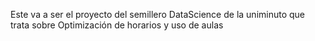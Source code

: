 Este va a ser el proyecto del semillero DataScience de la uniminuto que trata sobre Optimización de horarios y uso de aulas

